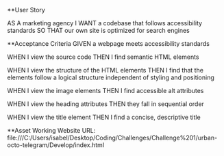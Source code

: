 
**User Story

AS A marketing agency
I WANT a codebase that follows accessibility standards
SO THAT our own site is optimized for search engines

**Acceptance Criteria
GIVEN a webpage meets accessibility standards

WHEN I view the source code
THEN I find semantic HTML elements

WHEN I view the structure of the HTML elements
THEN I find that the elements follow a logical structure independent of styling and positioning

WHEN I view the image elements
THEN I find accessible alt attributes

WHEN I view the heading attributes
THEN they fall in sequential order

WHEN I view the title element
THEN I find a concise, descriptive title


**Asset
Working Website URL:
file:///C:/Users/isabel/Desktop/Coding/Challenges/Challenge%201/urban-octo-telegram/Develop/index.html